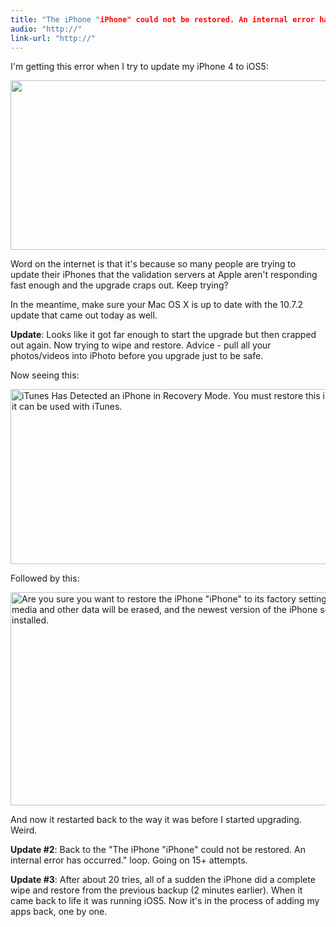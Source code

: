 ```yaml
---
title: "The iPhone "iPhone" could not be restored. An internal error has occured."
audio: "http://"
link-url: "http://"
---
```

<p>I'm getting this error when I try to update my iPhone 4 to iOS5:</p>
<p><img src="https://chrisenns.com/wp-content/uploads/2011/10/Screen-Shot-2011-10-12-at-2.39.41-PM.png" alt="" title="The iPhone &quot;iPhone&quot; could not be restored. An internal error has occured." width="595" height="271" class="aligncenter size-full wp-image-19715" /></p>
<p>Word on the internet is that it's because so many people are trying to update their iPhones that the validation servers at Apple aren't responding fast enough and the upgrade craps out. Keep trying?</p>
<p>In the meantime, make sure your Mac OS X is up to date with the 10.7.2 update that came out today as well.</p>
<p><strong>Update</strong>: Looks like it got far enough to start the upgrade but then crapped out again. Now trying to wipe and restore. Advice - pull all your photos/videos into iPhoto before you upgrade just to be safe.</p>
<p>Now seeing this:</p>
<p><img src="https://chrisenns.com/wp-content/uploads/2011/10/Screen-Shot-2011-10-12-at-3.43.38-PM.png" alt="iTunes Has Detected an iPhone in Recovery Mode. You must restore this iPhone before it can be used with iTunes." title="iTunes Has Detected an iPhone in Recovery Mode. You must restore this iPhone before it can be used with iTunes." width="604" height="280" class="aligncenter size-full wp-image-19718" /></p>
<p>Followed by this:</p>
<p><img src="https://chrisenns.com/wp-content/uploads/2011/10/Screen-Shot-2011-10-12-at-3.43.47-PM.png" alt="Are you sure you want to restore the iPhone &quot;iPhone&quot; to its factory settings? All of your media and other data will be erased, and the newest version of the iPhone software will be installed." title="Are you sure you want to restore the iPhone &quot;iPhone&quot; to its factory settings? All of your media and other data will be erased, and the newest version of the iPhone software will be installed." width="604" height="341" class="aligncenter size-full wp-image-19719" /></p>
<p>And now it restarted back to the way it was before I started upgrading. Weird.</p>
<p><strong>Update #2</strong>: Back to the "The iPhone "iPhone" could not be restored. An internal error has occurred." loop. Going on 15+ attempts.</p>
<p><strong>Update #3</strong>: After about 20 tries, all of a sudden the iPhone did a complete wipe and restore from the previous backup (2 minutes earlier). When it came back to life it was running iOS5. Now it's in the process of adding my apps back, one by one.</p>
